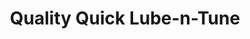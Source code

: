 ---
title: "Quality Quick Lube-n-Tune"
url: /mccleary/quality-quick-lube-n-tune/
shop: car repair
---